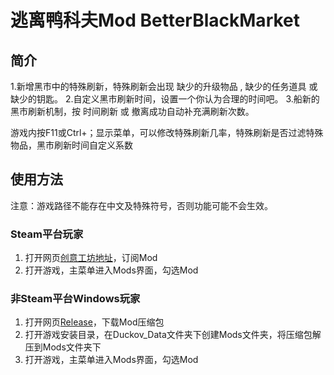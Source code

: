 # 逃离鸭科夫Mod BetterBlackMarket

## 简介

1.新增黑市中的特殊刷新，特殊刷新会出现  缺少的升级物品  ,  缺少的任务道具  或   缺少的钥匙。
2.自定义黑市刷新时间，设置一个你认为合理的时间吧。
3.船新的黑市刷新机制，按 时间刷新 或 撤离成功自动补充满刷新次数。


游戏内按F11或Ctrl+；显示菜单，可以修改特殊刷新几率，特殊刷新是否过滤特殊物品，黑市刷新时间自定义系数

## 使用方法

注意：游戏路径不能存在中文及特殊符号，否则功能可能不会生效。

### Steam平台玩家

1. 打开网页[创意工坊地址](https://steamcommunity.com/sharedfiles/filedetails/?id=3591618133)，订阅Mod
2. 打开游戏，主菜单进入Mods界面，勾选Mod

### 非Steam平台Windows玩家

1. 打开网页[Release](https://github.com/slayer3320/BetterBlackMarket/releases)，下载Mod压缩包
2. 打开游戏安装目录，在Duckov_Data文件夹下创建Mods文件夹，将压缩包解压到Mods文件夹下
3. 打开游戏，主菜单进入Mods界面，勾选Mod

